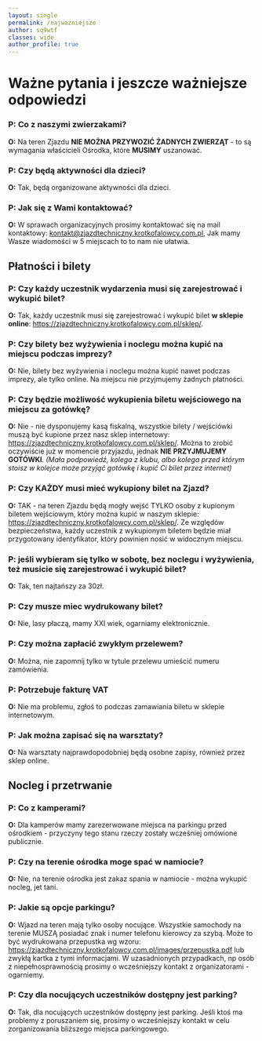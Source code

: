 ```yaml
---
layout: single
permalink: /najwazniejsze
author: sq9wtf
classes: wide
author_profile: true
---
```


# Ważne pytania i jeszcze ważniejsze odpowiedzi

### P: Co z naszymi zwierzakami?
**O:** Na teren Zjazdu **NIE MOŻNA PRZYWOZIĆ ŻADNYCH ZWIERZĄT** - to są wymagania właścicieli Ośrodka, które **MUSIMY** uszanować. 


### P: Czy będą aktywności dla dzieci?
**O:** Tak, będą organizowane aktywności dla dzieci.


### P: Jak się z Wami kontaktować?
**O:** W sprawach organizacyjnych prosimy kontaktować się na mail kontaktowy: kontakt@zjazdtechniczny.krotkofalowcy.com.pl, Jak mamy Wasze wiadomości w 5 miejscach to to nam nie ułatwia.

## Płatności i bilety


### P: Czy każdy uczestnik wydarzenia musi się zarejestrować i wykupić bilet?
**O:** Tak, każdy uczestnik musi się zarejestrować i wykupić bilet **w sklepie online**: <https://zjazdtechniczny.krotkofalowcy.com.pl/sklep/>.


### P: Czy bilety bez wyżywienia i noclegu można kupić na miejscu podczas imprezy?
**O:** Nie, bilety bez wyżywienia i noclegu można kupić nawet podczas imprezy, ale tylko online. Na miejscu nie przyjmujemy żadnych płatności.

### P: Czy będzie możliwość wykupienia biletu wejściowego na miejscu za gotówkę?
**O:** Nie - nie dysponujemy kasą fiskalną, wszystkie bilety / wejściówki muszą być kupione przez nasz sklep internetowy: <https://zjazdtechniczny.krotkofalowcy.com.pl/sklep/>. Można to zrobić oczywiście już w momencie przyjazdu, jednak **NIE PRZYJMUJEMY GOTÓWKI**. 
*(Mała podpowiedź, kolega z klubu, albo kolega przed którym stoisz w kolejce może przyjąć gotówkę i kupić Ci bilet przez internet)*


### P: Czy KAŻDY musi mieć wykupiony bilet na Zjazd?
**O:** TAK - na teren Zjazdu będą mogły wejść TYLKO osoby z kupionym biletem wejściowym, który można kupić w naszym sklepie: <https://zjazdtechniczny.krotkofalowcy.com.pl/sklep/>. Ze względów bezpieczeństwa, każdy uczestnik z wykupionym biletem będzie miał przygotowany identyfikator, który powinien nosić w widocznym miejscu.


### P: jeśli wybieram się tylko w sobotę, bez noclegu i wyżywienia, też musicie się zarejestrować i wykupić bilet?
**O:** Tak, ten najtańszy za 30zł.


### P: Czy musze miec wydrukowany bilet?
**O:** Nie, lasy płaczą, mamy XXI wiek, ogarniamy elektronicznie.


### P: Czy można zapłacić zwykłym przelewem?
**O:** Można, nie zapomnij tylko w tytule przelewu umieścić numeru zamówienia.


### P: Potrzebuje fakturę VAT
**O:** Nie ma problemu, zgłoś to podczas zamawiania biletu w sklepie internetowym.


### P: Jak można zapisać się na warsztaty?
**O:** Na warsztaty najprawdopodobniej będą osobne zapisy, również przez sklep online.

## Nocleg i przetrwanie

### P: Co z kamperami?
**O:** Dla kamperów mamy zarezerwowane miejsca na parkingu przed ośrodkiem - przyczyny tego stanu rzeczy zostały wcześniej omówione publicznie.


### P: Czy na terenie ośrodka moge spać w namiocie?
**O:** Nie, na terenie ośrodka jest zakaz spania w namiocie - można wykupić nocleg, jet tani.


### P: Jakie są opcje parkingu?
**O:** Wjazd na teren mają tylko osoby nocujące. Wszystkie samochody na terenie MUSZĄ posiadać znak i numer telefonu kierowcy za szybą.
Może to być wydrukowana przepustka wg wzoru: https://zjazdtechniczny.krotkofalowcy.com.pl/images/przepustka.pdf lub zwykłą kartka z tymi informacjami.
W uzasadnionych przypadkach, np osób z niepełnosprawnością prosimy o wcześniejszy kontakt z organizatorami - ogarniemy.


### P: Czy dla nocujących uczestników dostępny jest parking?
**O:** Tak, dla nocujących uczestników dostępny jest parking. Jeśli ktoś ma problemy z poruszaniem się, prosimy o wcześniejszy kontakt w celu zorganizowania bliższego miejsca parkingowego.